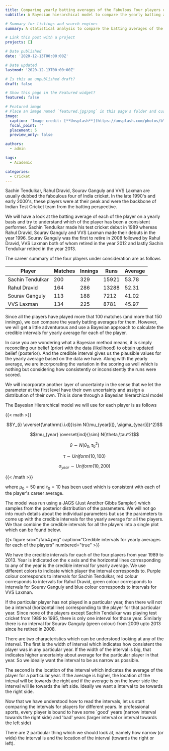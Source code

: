 ```yaml
---
title: Comparing yearly batting averages of the Fabulous Four players of Indian Test Cricket
subtitle: A Bayesian hierarchical model to compare the yearly batting averages of the Indian test cricket team's fabulous four players from late 1990's and early 2000's. 

# Summary for listings and search engines
summary: A statistical analysis to compare the batting averages of the fabulous four players of Indian Test cricket team in the late 1990's and early 2000's. This analysis will help us answer some questions about who is the best among them.

# Link this post with a project
projects: []

# Date published
date: '2020-12-13T00:00:00Z'

# Date updated
lastmod: '2020-12-13T00:00:00Z'

# Is this an unpublished draft?
draft: false

# Show this page in the Featured widget?
featured: false

# Featured image
# Place an image named `featured.jpg/png` in this page's folder and customize its options here.
image:
  caption: 'Image credit: [**Unsplash**](https://unsplash.com/photos/bY4cqxp7vos)'
  focal_point: ''
  placement: 5
  preview_only: false

authors:
  - admin

tags:
  - Academic

categories:
  - Cricket
---
```


Sachin Tendulkar, Rahul Dravid, Sourav Ganguly and VVS Laxman are usually dubbed the faboulous four of India cricket. In the late 1990's and early 2000's, these players were at their peak and were the backbone of Indian Test Cricket team from the batting perspective.


We will have a look at the batting average of each of the player on a yearly basis and try to understand which of the player has been a consistent performer. Sachin Tendulkar made his test cricket debut in 1989 whereas Rahul Dravid, Sourav Ganguly and VVS Laxman made their debuts in the year 1996. Sourav Ganguly was the first to retire in 2008 followed by Rahul Dravid, VVS Laxman both of whom retired in the year 2012 and lastly Sachin Tendulkar retired in the year 2013.


The career summary of the four players under consideration are as follows


| Player           	| Matches 	| Innings 	| Runs  	| Average 	|
|------------------	|-----------|-----------|---------|-----------|
| Sachin Tendulkar 	| 200     	| 329     	| 15921 	| 53.78   	|
| Rahul Dravid     	| 164     	| 286     	| 13288 	| 52.31   	|
| Sourav Ganguly   	| 113     	| 188     	| 7212  	| 41.02   	|
| VVS Laxman       	| 134     	| 225     	| 8781  	| 45.97   	|


Since all the players have played more that 100 matches (and more that 150 innings), we can compare the yearly batting averages for them. However, we will get a little adventurous and use a Bayesian approach to calculate the credible intervals for yearly average for each of the player.


In case you are wondering what a Bayesian method means, it is simply reconciling our belief (prior) with the data (likelihood) to obtain updated belief (posterior). And the credible interval gives us the plausible values for the yearly average based on the data we have. Along with the yearly average, we are incorporating the variation in the scoring as well which is nothing but considering how consistently or inconsistently the runs were scored.

We will incorporate another layer of uncertainty in the sense that we let the parameter at the first level have their own uncertainty and assign a distribution of their own. This is done through a Bayesian hierarchical model

The Bayesian Hierarchical model we will use for each player is as follows

{{< math >}}

$$Y_{i} \overset{\mathrm{i.i.d}}\sim N(\mu_{year[i]}, \sigma_{year[i]}^2)$$

$$\mu_{year} \overset{ind}{\sim} N(\theta,\tau^2)$$

$$\theta \sim N(\theta_{0}, \tau_{0}^2)$$

$$\tau \sim Uniform(10,100)$$

$$\sigma_{year} \sim Uniform(10,200)$$

{{< /math >}}

where $\mu_{0} = 50$ and $\tau_{0} = 10$ has been used which is consistent with each of the player's career average.

The model was run using a JAGS (Just Another Gibbs Sampler) which samples from the posterior distribution of the parameters. We will not go into much details about the individual parameters but use the parameters to come up with the credible intervals for the yearly average for all the players. We than combine the credible intervals for all the players into a single plot which can be found below.

{{< figure src="./fab4.png" caption="Credible intervals for yearly averages for each of the players"  numbered="true" >}}


We have the credible intervals for each of the four players from year 1989 to 2013. Year is indicated on the x axis and the horizontal lines corresponding to any of the year is the credible interval for yearly average. We use different colors to indicate which player the interval corresponds to. Purple colour corresponds to intervals for Sachin Tendulkar, red colour corresponds to intervals for Rahul Dravid, green colour corresponds to intervals for Sourav Ganguly and blue colour corresponds to intervals for VVS Laxman.

If the particular player has not played in a particular year, then there will not be a interval (horizontal line) corresponding to the player for that particular year. Since none of the players except Sachin Tendulkar was playing test cricket from 1989 to 1995, there is only one interval for those year. Similarly there is no interval for Sourav Ganguly (green colour) from 2009 upto 2013 since he retired in 2008.

There are two characteristics which can be understood looking at any of the interval. The first is the width of interval which indicates how consistent the player was in any particular year. If the width of the interval is big, that indicates higher uncertainty about average for the particular player in that year. So we ideally want the interval to be as narrow as possible. 

The second is the location of the interval which indicates the average of the player for a particular year. If the average is higher, the location of the inteval will be towards the right and if the average is on the lower side the interval will lie towards the left side. Ideally we want a interval to be towards the right side.

Now that we have understood how to read the intervals, let us start comparing the intervals for players for different years. In professional sports, every player is bound to have some `good' years (narrow interval towards the right side) and 'bad' years (larger interval or interval towards the left side)

There are 2 particular thing which we should look at, namely how narrow (or wide) the interval is and the location of the interval (towards the right or left). 
